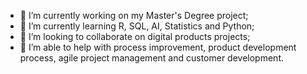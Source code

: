 

- 🔭 I’m currently working on my Master's Degree project;
- 🌱 I’m currently learning R, SQL, AI, Statistics and Python; 
- 👯 I’m looking to collaborate on digital products projects;
- 🚀 I’m able to help with process improvement, product development process, agile project management and customer development.

